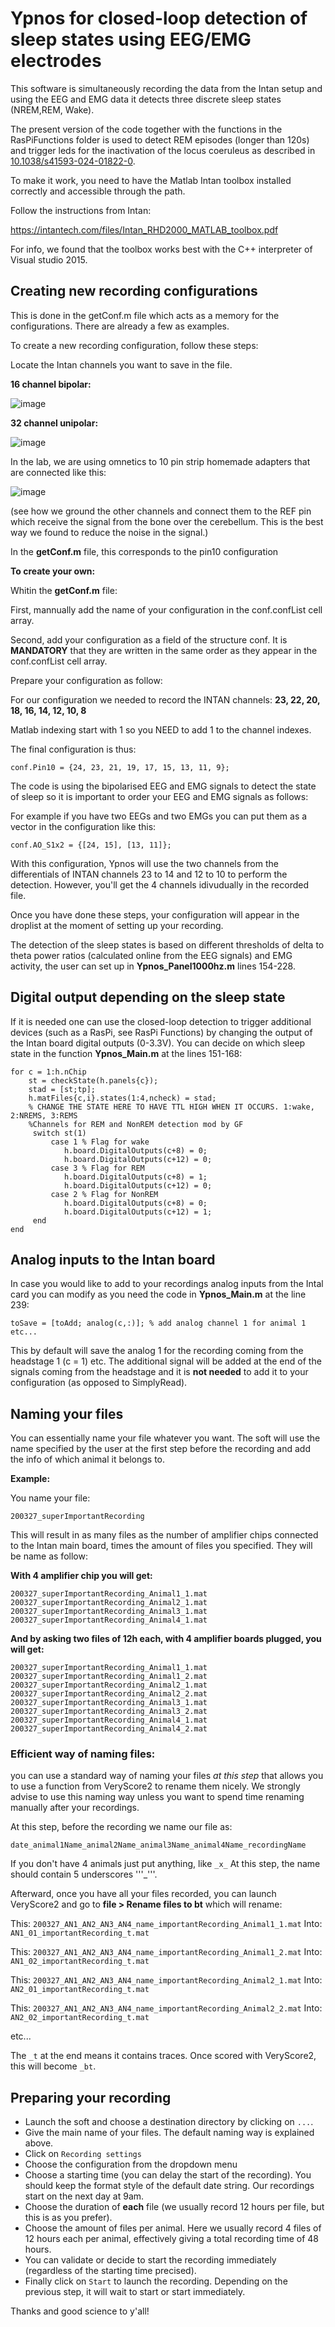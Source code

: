 # Ypnos for closed-loop detection of sleep states using EEG/EMG electrodes

This software is simultaneously recording the data from the Intan setup and using the EEG and EMG data it detects three discrete sleep states (NREM,REM, Wake).

The present version of the code together with the functions in the RasPiFunctions folder is used to detect REM episodes (longer than 120s) and trigger leds for the inactivation of the locus coeruleus as described in
[10.1038/s41593-024-01822-0](https://doi.org/10.1038/s41593-024-01822-0).

To make it work, you need to have the Matlab Intan toolbox installed correctly and accessible through the path.

Follow the instructions from Intan:

https://intantech.com/files/Intan_RHD2000_MATLAB_toolbox.pdf

For info, we found that the toolbox works best with the C++ interpreter of Visual studio 2015.


## Creating new recording configurations

This is done in the getConf.m file which acts as a memory for the configurations. There are already a few as examples.

To create a new recording configuration, follow these steps:

Locate the Intan channels you want to save in the file.

**16 channel bipolar:**

![image](https://user-images.githubusercontent.com/58259490/132471190-23b98caa-3847-404d-b8d7-799f43b01e23.png)

**32 channel unipolar:**

![image](https://user-images.githubusercontent.com/58259490/132471297-f16f5c7e-35bd-4d35-b9e0-3679d4d30373.png)

In the lab, we are using omnetics to 10 pin strip homemade adapters that are connected like this:

![image](https://user-images.githubusercontent.com/58259490/132471747-7655dc29-859c-4976-976a-c1a60160c2dc.png)

(see how we ground the other channels and connect them to the REF pin which receive the signal from the bone over the cerebellum.
This is the best way we found to reduce the noise in the signal.)


In the **getConf.m** file, this corresponds to the pin10 configuration

**To create your own:**

Whitin the **getConf.m** file:

First, mannually add the name of your configuration in the conf.confList cell array.

Second, add your configuration as a field of the structure conf. It is **MANDATORY** that they are written in the same order as they appear
in the conf.confList cell array.

Prepare your configuration as follow:

For our configuration we needed to record the INTAN channels: **23, 22, 20, 18, 16, 14, 12, 10, 8**

Matlab indexing start with 1 so you NEED to add 1 to the channel indexes.

The final configuration is thus:
```
conf.Pin10 = {24, 23, 21, 19, 17, 15, 13, 11, 9};
```
The code is using the bipolarised EEG and EMG signals to detect the state of sleep so it is important to order your EEG and EMG signals as follows:

For example if you have two EEGs and two EMGs you can put them as a vector in the configuration like this:

```
conf.AO_S1x2 = {[24, 15], [13, 11]};
```

With this configuration, Ypnos will use the two channels from the differentials of INTAN channels 23 to 14 and 12 to 10 to perform the detection. However, you'll 
get the 4 channels idivudually in the recorded file.

Once you have done these steps, your configuration will appear in the droplist at the moment of setting up your recording.

The detection of the sleep states is based on different thresholds of delta to theta power ratios (calculated online from the EEG signals) and EMG activity, the user can set up in **Ypnos_Panel1000hz.m** lines 154-228.

## Digital output depending on the sleep state

If it is needed one can use the closed-loop detection to trigger additional devices (such as a RasPi, see RasPi Functions) by changing the output of the Intan board digital outputs (0-3.3V). You can decide on which sleep state in the function **Ypnos_Main.m** at the lines 151-168:

```
for c = 1:h.nChip
	st = checkState(h.panels{c});
	stad = [st;tp];
	h.matFiles{c,i}.states(1:4,ncheck) = stad;
	% CHANGE THE STATE HERE TO HAVE TTL HIGH WHEN IT OCCURS. 1:wake, 2:NREMS, 3:REMS
	%Channels for REM and NonREM detection mod by GF   
	 switch st(1)
		 case 1 % Flag for wake
			h.board.DigitalOutputs(c+8) = 0;
			h.board.DigitalOutputs(c+12) = 0;  
		 case 3 % Flag for REM
			h.board.DigitalOutputs(c+8) = 1;
			h.board.DigitalOutputs(c+12) = 0;
		 case 2 % Flag for NonREM
			h.board.DigitalOutputs(c+8) = 0;
			h.board.DigitalOutputs(c+12) = 1;      
	 end
end
```
## Analog inputs to the Intan board 

In case you would like to add to your recordings analog inputs from the Intal card you can modify as you need the code in **Ypnos_Main.m** at the line 239:

```
toSave = [toAdd; analog(c,:)]; % add analog channel 1 for animal 1 etc...

```

This by default will save the analog 1 for the recording coming from the headstage 1 (c = 1) etc. The additional signal will be added at the end of the signals coming from the headstage and it is **not needed** to add it to your configuration (as opposed to SimplyRead).

## Naming your files
You can essentially name your file whatever you want. The soft will use the name specified by the user at the first step before the recording and add the info of which animal it belongs to.

**Example:**

You name your file: 
```
200327_superImportantRecording
```

This will result in as many files as the number of amplifier chips connected to the Intan main board, times the amount of files you specified. They will be name as follow:

**With 4 amplifier chip you will get:**
```
200327_superImportantRecording_Animal1_1.mat
200327_superImportantRecording_Animal2_1.mat
200327_superImportantRecording_Animal3_1.mat
200327_superImportantRecording_Animal4_1.mat
```

**And by asking two files of 12h each, with 4 amplifier boards plugged, you will get:**
```
200327_superImportantRecording_Animal1_1.mat
200327_superImportantRecording_Animal1_2.mat
200327_superImportantRecording_Animal2_1.mat
200327_superImportantRecording_Animal2_2.mat
200327_superImportantRecording_Animal3_1.mat
200327_superImportantRecording_Animal3_2.mat
200327_superImportantRecording_Animal4_1.mat
200327_superImportantRecording_Animal4_2.mat
```

### Efficient way of naming files:
you can use a standard way of naming your files *at this step* that allows you to use a function from VeryScore2 to rename them nicely. We strongly advise to use this naming way unless you want to spend time renaming manually after your recordings.

At this step, before the recording we name our file as:

```
date_animal1Name_animal2Name_animal3Name_animal4Name_recordingName
```

If you don't have 4 animals just put anything, like ```_x_``` At this step, the name should contain 5 underscores '''_'''.

Afterward, once you have all your files recorded, you can launch VeryScore2 and go to **file > Rename files to bt** which will rename:

This: ```200327_AN1_AN2_AN3_AN4_name_importantRecording_Animal1_1.mat```
Into: ```AN1_01_importantRecording_t.mat```

This: ```200327_AN1_AN2_AN3_AN4_name_importantRecording_Animal1_2.mat```
Into: ```AN1_02_importantRecording_t.mat```

This: ```200327_AN1_AN2_AN3_AN4_name_importantRecording_Animal2_1.mat```
Into: ```AN2_01_importantRecording_t.mat```

This: ```200327_AN1_AN2_AN3_AN4_name_importantRecording_Animal2_2.mat```
Into: ```AN2_02_importantRecording_t.mat```

etc...

The ```_t``` at the end means it contains traces. Once scored with VeryScore2, this will become ```_bt```.

## Preparing your recording

- Launch the soft and choose a destination directory by clicking on ```...```.
- Give the main name of your files. The default naming way is explained above.
- Click on ```Recording settings```
- Choose the configuration from the dropdown menu
- Choose a starting time (you can delay the start of the recording). You should keep the format style of the default date string. Our recordings start on the next day at 9am.
- Choose the duration of **each** file (we usually record 12 hours per file, but this is as you prefer).
- Choose the amount of files per animal. Here we usually record 4 files of 12 hours each per animal, effectively giving a total recording time of 48 hours.
- You can validate or decide to start the recording immediately (regardless of the starting time precised).
- Finally click on ```Start``` to launch the recording. Depending on the previous step, it will wait to start or start immediately.


Thanks and good science to y'all!

